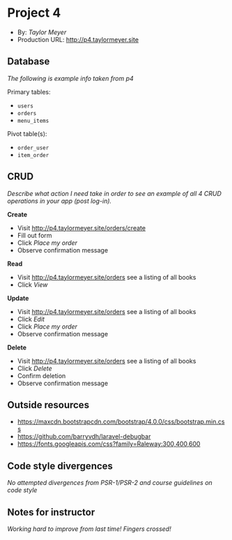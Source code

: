# Project 4
+ By: *Taylor Meyer*
+ Production URL: <http://p4.taylormeyer.site>

## Database
*The following is example info taken from p4*

Primary tables:
+ `users`
+ `orders`
+ `menu_items`
  
Pivot table(s):
+ `order_user`
+ `item_order`

## CRUD
*Describe what action I need take in order to see an example of all 4 CRUD operations in your app (post log-in).*

__Create__
+ Visit <http://p4.taylormeyer.site/orders/create>
+ Fill out form
+ Click *Place my order*
+ Observe confirmation message
  
__Read__
+ Visit <http://p4.taylormeyer.site/orders> see a listing of all books
+ Click *View*
  
__Update__
+ Visit <http://p4.taylormeyer.site/orders> see a listing of all books
+ Click *Edit*
+ Click *Place my order*
+ Observe confirmation message
  
__Delete__
+ Visit <http://p4.taylormeyer.site/orders> see a listing of all books
+ Click *Delete*
+ Confirm deletion
+ Observe confirmation message

## Outside resources
* https://maxcdn.bootstrapcdn.com/bootstrap/4.0.0/css/bootstrap.min.css
* https://github.com/barryvdh/laravel-debugbar
* https://fonts.googleapis.com/css?family=Raleway:300,400,600

## Code style divergences
*No attempted divergences from PSR-1/PSR-2 and course guidelines on code style*

## Notes for instructor
*Working hard to improve from last time! Fingers crossed!*
